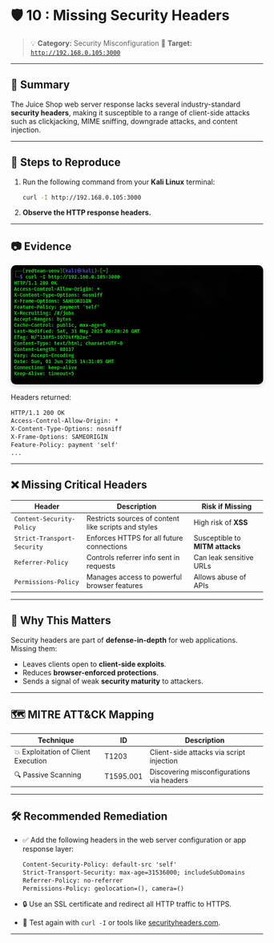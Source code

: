 

# 🛡️ 10 : Missing Security Headers

> 💡 **Category:** Security Misconfiguration
> 🎯 **Target:** [`http://192.168.0.105:3000`](http://192.168.0.105:3000)

---

## 📌 Summary

The Juice Shop web server response lacks several industry-standard **security headers**, making it susceptible to a range of client-side attacks such as clickjacking, MIME sniffing, downgrade attacks, and content injection.

---

## 🧪 Steps to Reproduce

1. Run the following command from your **Kali Linux** terminal:

   ```bash
   curl -I http://192.168.0.105:3000
   ```

2. **Observe the HTTP response headers.**

---

## 📷 Evidence

<img src="missing-security-headers.png" alt="Missing headers via curl" width="650" style="border-radius: 10px; box-shadow: 0 4px 10px rgba(0,0,0,0.15);" />

Headers returned:

```
HTTP/1.1 200 OK
Access-Control-Allow-Origin: *
X-Content-Type-Options: nosniff
X-Frame-Options: SAMEORIGIN
Feature-Policy: payment 'self'
...
```

---

## ❌ Missing Critical Headers

| Header                      | Description                                          | Risk if Missing                 |
| --------------------------- | ---------------------------------------------------- | ------------------------------- |
| `Content-Security-Policy`   | Restricts sources of content like scripts and styles | High risk of **XSS**            |
| `Strict-Transport-Security` | Enforces HTTPS for all future connections            | Susceptible to **MITM attacks** |
| `Referrer-Policy`           | Controls referrer info sent in requests              | Can leak sensitive URLs         |
| `Permissions-Policy`        | Manages access to powerful browser features          | Allows abuse of APIs            |

---

## 🧠 Why This Matters

Security headers are part of **defense-in-depth** for web applications. Missing them:

* Leaves clients open to **client-side exploits**.
* Reduces **browser-enforced protections**.
* Sends a signal of weak **security maturity** to attackers.

---

## 🗺️ MITRE ATT\&CK Mapping

| Technique                           | ID        | Description                               |
| ----------------------------------- | --------- | ----------------------------------------- |
| 💥 Exploitation of Client Execution | T1203     | Client-side attacks via script injection  |
| 🔍 Passive Scanning                 | T1595.001 | Discovering misconfigurations via headers |

---

## 🛠️ Recommended Remediation

* ✅ Add the following headers in the web server configuration or app response layer:

  ```http
  Content-Security-Policy: default-src 'self'
  Strict-Transport-Security: max-age=31536000; includeSubDomains
  Referrer-Policy: no-referrer
  Permissions-Policy: geolocation=(), camera=()
  ```

* 🔒 Use an SSL certificate and redirect all HTTP traffic to HTTPS.

* 🧪 Test again with `curl -I` or tools like [securityheaders.com](https://securityheaders.com).

---


